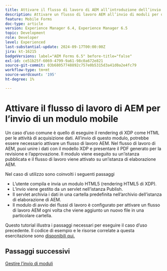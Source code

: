 ```yaml
---
title: Attivare il flusso di lavoro di AEM all’introduzione dell’invio del modulo HTML5
description: Attivare un flusso di lavoro AEM all’invio di moduli per dispositivi mobili
feature: Mobile Forms
doc-type: article
version: Experience Manager 6.4, Experience Manager 6.5
topic: Development
role: Developer
level: Experienced
last-substantial-update: 2024-09-17T00:00:00Z
jira: kt-16215
badgeVersions: label="AEM Forms 6.5" before-title="false"
exl-id: ce51b25f-6069-4799-9a61-98c0a672e821
source-git-commit: 03b68057748892c757e0b5315d3a41d0a2e4fc79
workflow-type: tm+mt
source-wordcount: '195'
ht-degree: 1%

---
```


# Attivare il flusso di lavoro di AEM per l’invio di un modulo mobile

Un caso d’uso comune è quello di eseguire il rendering di XDP come HTML per le attività di acquisizione dati. All’invio di questo modulo, potrebbe essere necessario attivare un flusso di lavoro AEM. Nel flusso di lavoro di AEM, puoi unire i dati con il modello XDP e presentare il PDF generato per la revisione e l’approvazione. Il modulo viene eseguito su un’istanza pubblicata e il flusso di lavoro viene attivato su un’istanza di elaborazione AEM.

Nel caso di utilizzo sono coinvolti i seguenti passaggi

* L’utente compila e invia un modulo HTML5 (rendering HTML5 di XDP).
* L’invio viene gestito da un servlet nell’istanza Publish.
* Il servlet archivia i dati in una cartella predefinita nell’archivio dell’istanza di elaborazione di AEM.
* Il modulo di avvio dei flussi di lavoro è configurato per attivare un flusso di lavoro AEM ogni volta che viene aggiunto un nuovo file in una particolare cartella.

Questo tutorial illustra i passaggi necessari per eseguire il caso d’uso precedente. Il codice di esempio e le risorse correlate a questa esercitazione sono [disponibili qui.](./deploy-assets.md)


## Passaggi successivi

[Gestire l’invio di moduli](./handle-form-submission.md)
